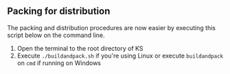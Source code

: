 ## Packing for distribution

The packing and distribution procedures are now easier by executing this script below on the command line.

1. Open the terminal to the root directory of KS
2. Execute `./buildandpack.sh` if you're using Linux or execute `buildandpack` on `cmd` if running on Windows
